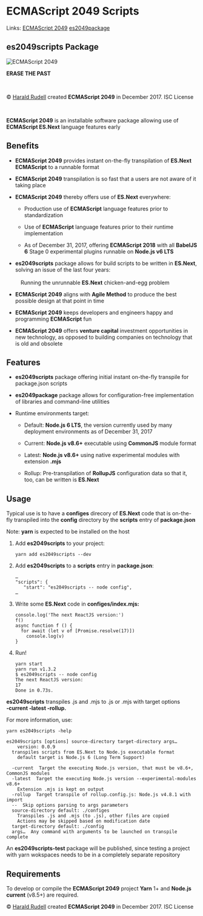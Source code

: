 <!doctype html>
<title>ECMAScript 2049 readme</title>
<h1>ECMAScript 2049 Scripts</h1>
<p>Links: <a href=https://github.com/haraldrudell/ECMAScript2049>ECMAScript 2049</a> <a href=https://github.com/haraldrudell/ECMAScript2049/tree/master/packages/es2049package>es2049package</a></p>
<h2>es2049scripts Package</h2>
<img src=https://pbs.twimg.com/media/DRC-drOWsAABHUT.jpg:large alt="ECMAScript 2049" />
<p><strong>ERASE THE PAST</strong></p>
<p>&emsp;</p>
<p>© <a href=http://haraldrudell.com>Harald Rudell</a> created <strong>ECMAScript 2049</strong> in December 2017. ISC License</p>
<p>&emsp;</p>
<p><strong>ECMAScript 2049</strong> is an installable software package allowing use of <strong>ECMAScript ES.Next</strong> language features early</p>

<h2>Benefits</h2>
<ul>
  <li><p><strong>ECMAScript 2049</strong> provides instant on-the-fly transpilation of <strong>ES.Next ECMAScript</strong> to a runnable format</p></li>
  <li><p><strong>ECMAScript 2049</strong> transpilation is so fast that a users are not aware of it taking place</p></li>
  <li><p><strong>ECMAScript 2049</strong> thereby offers use of <strong>ES.Next</strong> everywhere:</p>
    <ul>
      <li><p>Production use of <strong>ECMAScript</strong> language features prior to standardization</p></li>
      <li><p>Use of <strong>ECMAScript</strong> language features prior to their runtime implementation</p></li>
      <li><p>As of December 31, 2017, offering <strong>ECMAScript 2018</strong> with all <strong>BabelJS 6</strong> Stage 0 experimental plugins runnable on <strong>Node.js v6 LTS</strong></p></li>
  </ul></li>
  <li><p><strong>es2049scripts</strong> package allows for build scripts to be written in <strong>ES.Next</strong>, solving an issue of the last four years:<br /><br />&emsp;Running the unrunnable <strong>ES.Next</strong> chicken-and-egg problem</p></li>
  <li><p><strong>ECMAScript 2049</strong> aligns with <strong>Agile Method</strong> to produce the best possible design at that point in time</li>
  <li><p><strong>ECMAScript 2049</strong> keeps developers and engineers happy and programming <strong>ECMAScript</strong> fun</li>
  <li><p><strong>ECMAScript 2049</strong> offers <strong>venture capital</strong> investment opportunities in new technology, as opposed to building companies on technology that is old and obsolete</li>
</ul>

<h2>Features</h2>
<ul>
  <li><p><strong>es2049scripts</strong> package offering initial instant on-the-fly transpile for package.json scripts</p></li>
  <li><p><strong>es2049package</strong> package allows for configuration-free implementation of libraries and command-line utilities</p></li>
  <li><p>Runtime environments target:</p>
    <ul>
      <li><p>Default: <strong>Node.js 6 LTS</strong>, the version currently used by many deployment environments as of December 31, 2017</p></li>
      <li><p>Current: <strong>Node.js v8.6+</strong> executable using <strong>CommonJS</strong> module format</p></li>
      <li><p>Latest: <strong>Node.js v8.6+</strong> using native experimental modules with extension <strong>.mjs</strong></p></li>
      <li><p>Rollup: Pre-transpilation of <strong>RollupJS</strong> configuration data so that it, too, can be written is <strong>ES.Next</strong></p></li>
  </ul></li>
</ul>

<h2>Usage</h2>
<p>Typical use is to have a <strong>configes</strong> direcory of <strong>ES.Next</strong> code that is on-the-fly transpiled into the <strong>config</strong> directory by the <strong>scripts</strong> entry of <strong>package.json</strong></p>
<p>Note: <strong>yarn</strong> is expected to be installed on the host</p>
<ol>
  <li><p>Add <strong>es2049scripts</strong> to your project:</p>
  <pre><code>yarn add es2049scripts --dev</code></pre></li>
  <li><p>Add <strong>es2049scripts</strong> to a <strong>scripts</strong> entry in <strong>package.json</strong>:<br />
  <pre><code>…
"scripts": {
   "start": "es2049scripts -- node config",
…</code></pre></p></li>
  <li><p>Write some <strong>ES.Next</strong> code in <strong>configes/index.mjs:</strong></p>
  <pre><code>console.log('The next ReactJS version:')
f()
async function f () {
  for await (let v of [Promise.resolve(17)])
    console.log(v)
}</code></pre></li>
  <li><p>Run!</p>
  <pre><code>yarn start
yarn run v1.3.2
$ es2049scripts -- node config
The next ReactJS version:
17
Done in 0.73s.
</code></pre></li>
</ol>
<p><strong>es2049scripts</strong> transpiles .js and .mjs to .js or .mjs with target options <strong>&#8209;current &#8209;latest &#8209;rollup.</strong></p>
<p>For more information, use:</p>
<pre><code>yarn es2049scripts &#8209;help</code></pre>
<pre><code>es2049scripts [options] source-directory target-directory args…
    version: 0.0.9
  transpiles scripts from ES.Next to Node.js executable format
    default target is Node.js 6 (Long Term Support)
&emsp;
  -current  Target the executing Node.js version, that must be v8.6+, CommonJS modules
  -latest  Target the executing Node.js version --experimental-modules v8.6+
    Extension .mjs is kept on output
  -rollup  Target transpile of rollup.config.js: Node.js v4.8.1 with import
  --  Skip options parsing to args parameters
  source-directory default: ./configes
    Transpiles .js and .mjs (to .js), other files are copied
    Actions may be skipped based on modification date
  target-directory default: ./config
  args…  Any command with arguments to be launched on transpile complete</code></pre>
<p>An <strong>es2049scripts-test</strong> package will be published, since testing a project with yarn wokspaces needs to be in a completely separate repository</p>
<h2>Requirements</h2>
<p>To develop or compile the <strong>ECMAScript 2049</strong> project <strong>Yarn</strong> 1+ and <strong>Node.js current</strong> (v8.5+) are required.</p>
<p>© <a href=http://haraldrudell.com>Harald Rudell</a> created <strong>ECMAScript 2049</strong> in December 2017. ISC License</p>
